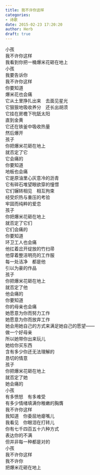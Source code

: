 ```yaml
---  
title: 我不许你这样  
categories:  
- 诗歌  
date: 2015-02-23 17:20:20  
author: Herb  
draft: true
---  
```

小孩  
我不许你这样  
我看到你把一桶爆米花砸在地上  
小孩  
我要告诉你  
我不许你这样    
你要知道  
爆米花也会痛  
它从土里挣扎出来　去面见星光  
它狠狠地吸收养分　还长出胡须  
它挂在房檐下吮舐太阳  
直到金黄  
它还在铁釜中吸收热量  
然后爆开  
孩子  
你把爆米花砸在地上  
就否定了它  
它会痛的    
你要知道  
地板也会痛  
它是原油里心灰意冷的沥青  
它有碎石堆望眼欲穿的憧憬  
它们辗转相见　相互拘束  
经受炽热与重压的考验  
牢固而纯粹的爱恋  
孩子  
你把爆米花砸在地上  
就否定了它们  
它们会痛的    
你要知道  
环卫工人也会痛  
他扛着岔开绽放的竹扫帚  
他穿着整洁明亮的工作服  
每一处洁净　都是他  
引以为豪的作品  
孩子  
你把爆米花砸在地上  
就否定了他  
他会痛的    
你要知道  
你的母亲也会痛  
她愿意为你而努力工作  
她愿意为你而放弃工作  
她会用她自己的方式来满足她自己的愿望——  
做一个好母亲  
所以她带你出来玩儿  
她给你买东西  
含有多少你还无法理解的  
恳切的情意  
孩子  
你把爆米花砸在地上  
就否定了她  
她会痛的    
小孩  
有多愤怒　有多难受  
有多少情绪填满你稚嫩的胸膺  
我不许你这样  
我知道　你委屈地瘪嘴儿  
我看见　你眼泪在打转儿  
你有七千四百五十六种方式  
表达你的不满  
但并非每一种都是对的  
小孩  
我不许你这样  
我不许你  
把爆米花砸在地上